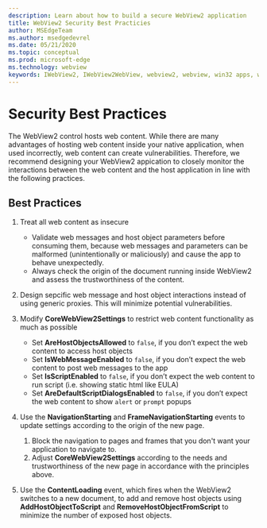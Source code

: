 ```yaml
---
description: Learn about how to build a secure WebView2 application
title: WebView2 Security Best Practicies
author: MSEdgeTeam
ms.author: msedgedevrel
ms.date: 05/21/2020
ms.topic: conceptual
ms.prod: microsoft-edge
ms.technology: webview
keywords: IWebView2, IWebView2WebView, webview2, webview, win32 apps, win32, edge, ICoreWebView2, ICoreWebView2Host, browser control, edge html, security
---
```


# Security Best Practices

The WebView2 control hosts web content. While there are many advantages of hosting web content inside your native application, when used incorrectly, web content can create vulnerabilities. Therefore, we recommend designing your WebView2 appication to closely monitor the interactions between the web content and the host application in line with the following practices.

## Best Practices

1. Treat all web content as insecure
    - Validate web messages and host object parameters before consuming them, because web messages and parameters can be malformed (unintentionally or maliciously) and cause the app to behave unexpectedly.
    - Always check the origin of the document running inside WebView2 and assess the trustworthiness of the content. 

2.	Design sepcific web message and host object interactions instead of using generic proxies. This will minimize potential vulnerabilities.

3. Modify **CoreWebView2Settings** to restrict web content functionality as much as possible
    - Set **AreHostObjectsAllowed** to `false`, if you don’t expect the web content to access host objects
    - Set **IsWebMessageEnabled** to `false`, if you don’t expect the web content to post web messages to the app
    - Set **IsScriptEnabled** to `false`, if you don’t expect the web content to run script (i.e. showing static html like EULA)
    - Set **AreDefaultScriptDialogsEnabled** to `false`, if you don’t expect the web content to show `alert` or `prompt` popups

4.	Use the **NavigationStarting** and **FrameNavigationStarting** events to update settings according to the origin of the new page.
    1.	Block the navigation to pages and frames that you don't want your application to navigate to. 
    2.	Adjust **CoreWebView2Settings** according to the needs and trustworthiness of the new page in accordance with the principles above.

5.	Use the **ContentLoading** event, which fires when the WebView2 switches to a new document, to add and remove host objects using **AddHostObjectToScript** and **RemoveHostObjectFromScript** to minimize the number of exposed host objects.

